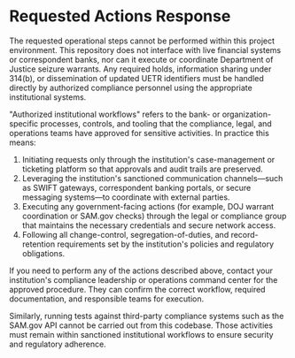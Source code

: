 # Requested Actions Response

The requested operational steps cannot be performed within this project environment. This repository does not interface with live financial systems or correspondent banks, nor can it execute or coordinate Department of Justice seizure warrants. Any required holds, information sharing under 314(b), or dissemination of updated UETR identifiers must be handled directly by authorized compliance personnel using the appropriate institutional systems.

"Authorized institutional workflows" refers to the bank- or organization-specific processes, controls, and tooling that the compliance, legal, and operations teams have approved for sensitive activities. In practice this means:

1. Initiating requests only through the institution's case-management or ticketing platform so that approvals and audit trails are preserved.
2. Leveraging the institution's sanctioned communication channels—such as SWIFT gateways, correspondent banking portals, or secure messaging systems—to coordinate with external parties.
3. Executing any government-facing actions (for example, DOJ warrant coordination or SAM.gov checks) through the legal or compliance group that maintains the necessary credentials and secure network access.
4. Following all change-control, segregation-of-duties, and record-retention requirements set by the institution's policies and regulatory obligations.

If you need to perform any of the actions described above, contact your institution's compliance leadership or operations command center for the approved procedure. They can confirm the correct workflow, required documentation, and responsible teams for execution.

Similarly, running tests against third-party compliance systems such as the SAM.gov API cannot be carried out from this codebase. Those activities must remain within sanctioned institutional workflows to ensure security and regulatory adherence.
